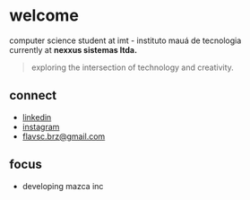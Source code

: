 # welcome

computer science student at imt - instituto mauá de tecnologia  
currently at **nexxus sistemas ltda.**

> exploring the intersection of technology and creativity.

## connect

- [linkedin](https://www.linkedin.com/in/flavio-carvalho-382b82263/)
- [instagram](https://instagram.com/fravo__)
- flavsc.brz@gmail.com

## focus

- developing mazca inc
